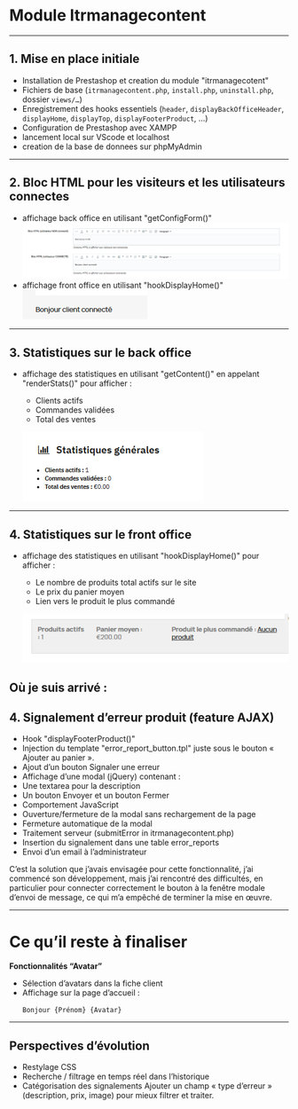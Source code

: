 # Module Itrmanagecontent 

---

## 1. Mise en place initiale   
  - Installation de Prestashop et creation du module "itrmanagecotent"
  - Fichiers de base (`itrmanagecontent.php`, `install.php`, `uninstall.php`, dossier `views/…`)  
  - Enregistrement des hooks essentiels (`header`, `displayBackOfficeHeader`, `displayHome`, `displayTop`, `displayFooterProduct`, ...)
  - Configuration de Prestashop avec XAMPP
  - lancement local sur VScode et localhost
  - creation de la base de donnees sur phpMyAdmin

---

## 2. Bloc HTML pour les visiteurs et les utilisateurs connectes
   - affichage back office en utilisant "getConfigForm()"
   ![Alt text](<Screenshot 2025-08-06 230738.png>)
   - affichage front office en utilisant "hookDisplayHome()"
   ![Alt text](<Screenshot 2025-08-06 231427.png>)



---

## 3. Statistiques sur le back office  
- affichage des statistiques en utilisant "getContent()" en appelant "renderStats()" pour afficher :  
     - Clients actifs  
     - Commandes validées  
     - Total des ventes  
    
    ![Alt text](<Screenshot 2025-08-06 230815.png>)


---

## 4. Statistiques sur le front office  
- affichage des statistiques en utilisant "hookDisplayHome()" pour afficher :
    - Le nombre de produits total actifs sur le site
    - Le prix du panier moyen
    - Lien vers le produit le plus commandé

    ![Alt text](image.png)


## Où je suis arrivé :

## 4. Signalement d’erreur produit (feature AJAX)  
  - Hook "displayFooterProduct()"
  - Injection du template "error_report_button.tpl" juste sous le bouton « Ajouter au panier ».
  - Ajout d’un bouton Signaler une erreur
  - Affichage d’une modal (jQuery) contenant :
  - Une textarea pour la description
  - Un bouton Envoyer et un bouton Fermer
  - Comportement JavaScript
  - Ouverture/fermeture de la modal sans rechargement de la page
  - Fermeture automatique de la modal
  - Traitement serveur (submitError in itrmanagecontent.php)
  - Insertion du signalement dans une table error_reports
  - Envoi d’un email à l’administrateur 

C’est la solution que j’avais envisagée pour cette fonctionnalité, j’ai commencé son développement, mais j’ai rencontré des difficultés, en particulier pour connecter correctement le bouton à la fenêtre modale d’envoi de message, ce qui m’a empêché de terminer la mise en œuvre.

---

# Ce qu’il reste à finaliser

**Fonctionnalités “Avatar”** 
   - Sélection d’avatars dans la fiche client  
   - Affichage sur la page d’accueil :  
     ```
     Bonjour {Prénom} {Avatar}
     ```

---

## Perspectives d’évolution  
- Restylage CSS 
- Recherche / filtrage en temps réel dans l’historique  
- Catégorisation des signalements
  Ajouter un champ « type d’erreur » (description, prix, image) pour mieux filtrer et traiter.

